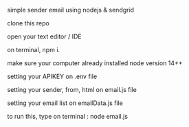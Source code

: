 simple sender email using nodejs & sendgrid

clone this repo

open your text editor / IDE

on terminal, npm i.

make sure your computer already installed node version 14++

setting your APIKEY on .env file

setting your sender, from, html on email.js file

setting your email list on emailData.js file

to run this, type on terminal : node email.js
